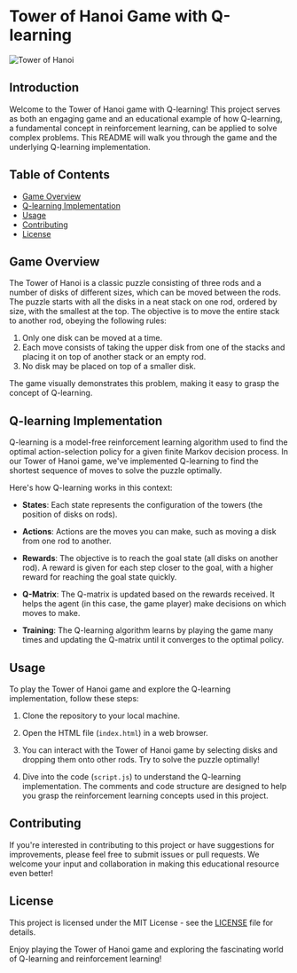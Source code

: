 # Tower of Hanoi Game with Q-learning

![Tower of Hanoi](tower_of_hanoi.gif)

## Introduction

Welcome to the Tower of Hanoi game with Q-learning! This project serves as both an engaging game and an educational example of how Q-learning, a fundamental concept in reinforcement learning, can be applied to solve complex problems. This README will walk you through the game and the underlying Q-learning implementation.

## Table of Contents

- [Game Overview](#game-overview)
- [Q-learning Implementation](#q-learning-implementation)
- [Usage](#usage)
- [Contributing](#contributing)
- [License](#license)

## Game Overview

The Tower of Hanoi is a classic puzzle consisting of three rods and a number of disks of different sizes, which can be moved between the rods. The puzzle starts with all the disks in a neat stack on one rod, ordered by size, with the smallest at the top. The objective is to move the entire stack to another rod, obeying the following rules:

1. Only one disk can be moved at a time.
2. Each move consists of taking the upper disk from one of the stacks and placing it on top of another stack or an empty rod.
3. No disk may be placed on top of a smaller disk.

The game visually demonstrates this problem, making it easy to grasp the concept of Q-learning.

## Q-learning Implementation

Q-learning is a model-free reinforcement learning algorithm used to find the optimal action-selection policy for a given finite Markov decision process. In our Tower of Hanoi game, we've implemented Q-learning to find the shortest sequence of moves to solve the puzzle optimally.

Here's how Q-learning works in this context:

- **States**: Each state represents the configuration of the towers (the position of disks on rods).

- **Actions**: Actions are the moves you can make, such as moving a disk from one rod to another.

- **Rewards**: The objective is to reach the goal state (all disks on another rod). A reward is given for each step closer to the goal, with a higher reward for reaching the goal state quickly.

- **Q-Matrix**: The Q-matrix is updated based on the rewards received. It helps the agent (in this case, the game player) make decisions on which moves to make.

- **Training**: The Q-learning algorithm learns by playing the game many times and updating the Q-matrix until it converges to the optimal policy.

## Usage

To play the Tower of Hanoi game and explore the Q-learning implementation, follow these steps:

1. Clone the repository to your local machine.

2. Open the HTML file (`index.html`) in a web browser.

3. You can interact with the Tower of Hanoi game by selecting disks and dropping them onto other rods. Try to solve the puzzle optimally!

4. Dive into the code (`script.js`) to understand the Q-learning implementation. The comments and code structure are designed to help you grasp the reinforcement learning concepts used in this project.

## Contributing

If you're interested in contributing to this project or have suggestions for improvements, please feel free to submit issues or pull requests. We welcome your input and collaboration in making this educational resource even better!

## License

This project is licensed under the MIT License - see the [LICENSE](LICENSE) file for details.

Enjoy playing the Tower of Hanoi game and exploring the fascinating world of Q-learning and reinforcement learning!
